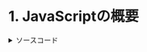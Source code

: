 # 1. JavaScriptの概要

<details><summary>ソースコード</summary><div>
  
```sample.js
console.log("Hello World");
```
  
</div></details>
